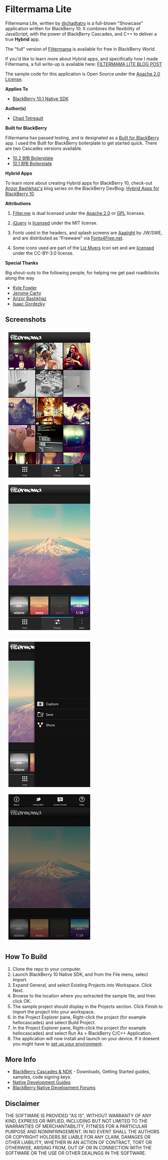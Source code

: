 # Filtermama Lite

Filtermama Lite, written by [@chadtatro](http://www.twitter.com/chadtatro) is a full-blown "Showcase" application written for BlackBerry 10. It combines the flexibility of JavaScript, with the power of BlackBerry Cascades, and C++ to deliver a true **Hybrid** app.

The "full" version of [Filtermama](http://appworld.blackberry.com/webstore/content/27283379) is available for free in BlackBerry World.

If you'd like to learn more about Hybrid apps, and specifically how I made Filtermama, a full write-up is available here: [FILTERMAMA LITE BLOG POST](http://palebanana.com)

The sample code for this application is Open Source under the [Apache 2.0 License](http://www.apache.org/licenses/LICENSE-2.0.html).

**Applies To**

* [BlackBerry 10.1 Native SDK](https://developer.blackberry.com/native/downloads/)

**Author(s)** 

* [Chad Tetreault](http://www.twitter.com/chadtatro)

**Built for BlackBerry**

Filtermama has passed testing, and is designated as a [Built for BlackBerry](http://developer.blackberry.com/builtforblackberry/) app. I used the Built for BlackBerry boilerplate to get started quick. There are two Cascades versions available.

* [10.2 BfB Boilerplate](https://github.com/blackberry/Cascades-Samples/tree/master/BfB-Boilerplate-10.2)
* [10.1 BfB Boilerplate](https://github.com/blackberry/Cascades-Samples/tree/master/BfB-Boilerplate-10.1)

**Hybrid Apps**

To learn more about creating Hybrid apps for BlackBerry 10, check-out [Anzor Bashkhaz's](https://twitter.com/anzor_b) blog series on the BlackBerry DevBlog: [Hybrid Apps for BlackBerry 10](http://devblog.blackberry.com/2014/01/hybrid-apps-for-blackberry-10-an-introduction/).

**Attributions**

1. [Filter.me](http://matthewruddy.com) is dual licensed under the [Apache 2.0](http://www.apache.org/licenses/LICENSE-2.0.html) or [GPL](http://www.opensource.org/licenses/gpl-license.php) licenses.

2. [jQuery](http://code.jquery.com/jquery-1.7.2.js) is [licensed](http://jquery.org/license/) under the MIT license.

3. Fonts used in the headers, and splash screens are [Aaaiight](http://www.fonts4free.net/aaaiight-font.html) by JW/SWE, and are distributed as "Freeware" via [Fonts4Free.net](http://www.fonts4free.net/aaaiight-font.html).

4. Some icons used are part of the [Liz Myers](http://www.myersdesign.com) Icon set and are [licensed](http://creativecommons.org/licenses/by/3.0/) under the CC-BY-3.0 license.

**Special Thanks**

Big shout-outs to the following people, for helping me get past roadblocks along the way

* [Kyle Fowler](http://www.twitter.com/kfow35)
* [Jerome Carty](http://www.twitter.com/jcarty)
* [Anzor Bashkhaz](http://www.twitter.com/anzor_b)
* [Isaac Gordezky](https://github.com/igordezky)

## Screenshots ##

![image](_screenshots/ss_feed.png)
![image](_screenshots/ss_process.png)

![image](_screenshots/ss_options.png)
![image](_screenshots/ss_appmenu.png)



## How To Build

1. Clone the repo to your computer.
2. Launch BlackBerry 10 Native SDK, and from the File menu, select Import.
3. Expand General, and select Existing Projects into Workspace. Click Next.
4. Browse to the location where you extracted the sample file, and then click OK.
5. The sample project should display in the Projects section. 
   Click Finish to import the project into your workspace.
6. In the Project Explorer pane, Right-click the project (for example hellocascades) 
   and select Build Project.
7. In the Project Explorer pane, Right-click the project (for example hellocascades) 
   and select Run As > BlackBerry C/C++ Application.
8. The application will now install and launch on your device. If it doesent you might
   have to [set up your environment](http://developer.blackberry.com/cascades/documentation/getting_started/setting_up.html).


## More Info

* [BlackBerry Cascades & NDK](https://developer.blackberry.com/native) - Downloads, Getting Started guides, samples, code signing keys.
* [Native Development Guides](https://developer.blackberry.com/native/documentation/cascades/)
* [BlackBerry Native Development Forums](https://developer.blackberry.com/native/documentation/cascades/)


## Disclaimer

THE SOFTWARE IS PROVIDED "AS IS", WITHOUT WARRANTY OF ANY KIND, EXPRESS OR IMPLIED, INCLUDING BUT NOT LIMITED TO THE WARRANTIES OF MERCHANTABILITY, FITNESS FOR A PARTICULAR PURPOSE AND NONINFRINGEMENT. IN NO EVENT SHALL THE AUTHORS OR COPYRIGHT HOLDERS BE LIABLE FOR ANY CLAIM, DAMAGES OR OTHER LIABILITY, WHETHER IN AN ACTION OF CONTRACT, TORT OR OTHERWISE, ARISING FROM, OUT OF OR IN CONNECTION WITH THE SOFTWARE OR THE USE OR OTHER DEALINGS IN THE SOFTWARE.


